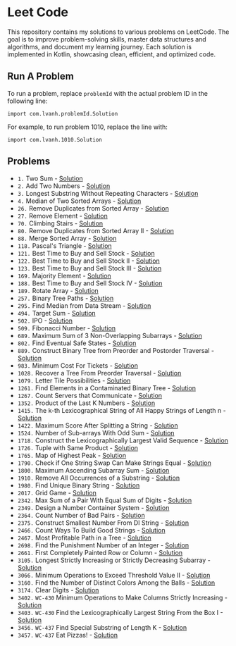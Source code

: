 # Leet Code
This repository contains my solutions to various problems on LeetCode. The goal is to improve problem-solving skills, master data structures and algorithms, and document my learning journey. Each solution is implemented in Kotlin, showcasing clean, efficient, and optimized code.
## Run A Problem
To run a problem, replace `problemId` with the actual problem ID in the following line:
```
import com.lvanh.problemId.Solution
```
For example, to run problem 1010, replace the line with:
```
import com.lvanh.1010.Solution
```
## Problems
- `1.` Two Sum - [Solution](https://github.com/LVAnh/leet-code/tree/main/src/main/kotlin/p1/Solution.kt)
- `2.` Add Two Numbers - [Solution](https://github.com/LVAnh/leet-code/tree/main/src/main/kotlin/p2/Solution.kt)
- `3.` Longest Substring Without Repeating Characters - [Solution](https://github.com/LVAnh/leet-code/tree/main/src/main/kotlin/p3/Solution.kt)
- `4.` Median of Two Sorted Arrays - [Solution](https://github.com/LVAnh/leet-code/tree/main/src/main/kotlin/p4/Solution.kt)
- `26.` Remove Duplicates from Sorted Array - [Solution](https://github.com/LVAnh/leet-code/tree/main/src/main/kotlin/p26/Solution.kt)
- `27.` Remove Element - [Solution](https://github.com/LVAnh/leet-code/tree/main/src/main/kotlin/p27/Solution.kt)
- `70.` Climbing Stairs - [Solution](https://github.com/LVAnh/leet-code/tree/main/src/main/kotlin/p70/Solution.kt)
- `80.` Remove Duplicates from Sorted Array II - [Solution](https://github.com/LVAnh/leet-code/tree/main/src/main/kotlin/p80/Solution.kt)
- `88.` Merge Sorted Array - [Solution](https://github.com/LVAnh/leet-code/tree/main/src/main/kotlin/p88/Solution.kt)
- `118.` Pascal's Triangle - [Solution](https://github.com/LVAnh/leet-code/tree/main/src/main/kotlin/p118/Solution.kt)
- `121.` Best Time to Buy and Sell Stock - [Solution](https://github.com/LVAnh/leet-code/tree/main/src/main/kotlin/p121/Solution.kt)
- `122.` Best Time to Buy and Sell Stock II - [Solution](https://github.com/LVAnh/leet-code/tree/main/src/main/kotlin/p122/Solution.kt)
- `123.` Best Time to Buy and Sell Stock III - [Solution](https://github.com/LVAnh/leet-code/tree/main/src/main/kotlin/p123/Solution.kt)
- `169.` Majority Element - [Solution](https://github.com/LVAnh/leet-code/tree/main/src/main/kotlin/p169/Solution.kt)
- `188.` Best Time to Buy and Sell Stock IV - [Solution](https://github.com/LVAnh/leet-code/tree/main/src/main/kotlin/p188/Solution.kt)
- `189.` Rotate Array - [Solution](https://github.com/LVAnh/leet-code/tree/main/src/main/kotlin/p189/Solution.kt)
- `257.` Binary Tree Paths - [Solution](https://github.com/LVAnh/leet-code/tree/main/src/main/kotlin/p257/Solution.kt)
- `295.` Find Median from Data Stream - [Solution](https://github.com/LVAnh/leet-code/tree/main/src/main/kotlin/p295/Solution.kt)
- `494.` Target Sum - [Solution](https://github.com/LVAnh/leet-code/tree/main/src/main/kotlin/p494/Solution.kt)
- `502.` IPO - [Solution](https://github.com/LVAnh/leet-code/tree/main/src/main/kotlin/p502/Solution.kt)
- `509.` Fibonacci Number - [Solution](https://github.com/LVAnh/leet-code/tree/main/src/main/kotlin/p509/Solution.kt)
- `689.` Maximum Sum of 3 Non-Overlapping Subarrays - [Solution](https://github.com/LVAnh/leet-code/tree/main/src/main/kotlin/p689/Solution.kt)
- `802.` Find Eventual Safe States - [Solution](https://github.com/LVAnh/leet-code/tree/main/src/main/kotlin/p802/Solution.kt)
- `889.` Construct Binary Tree from Preorder and Postorder Traversal - [Solution](https://github.com/LVAnh/leet-code/tree/main/src/main/kotlin/p889/Solution.kt)
- `983.` Minimum Cost For Tickets - [Solution](https://github.com/LVAnh/leet-code/tree/main/src/main/kotlin/p983/Solution.kt)
- `1028.` Recover a Tree From Preorder Traversal - [Solution](https://github.com/LVAnh/leet-code/tree/main/src/main/kotlin/p1028/Solution.kt)
- `1079.` Letter Tile Possibilities - [Solution](https://github.com/LVAnh/leet-code/tree/main/src/main/kotlin/p1079/Solution.kt)
- `1261.` Find Elements in a Contaminated Binary Tree - [Solution](https://github.com/LVAnh/leet-code/tree/main/src/main/kotlin/p1261/Solution.kt)
- `1267.` Count Servers that Communicate - [Solution](https://github.com/LVAnh/leet-code/tree/main/src/main/kotlin/p1267/Solution.kt)
- `1352.` Product of the Last K Numbers - [Solution](https://github.com/LVAnh/leet-code/tree/main/src/main/kotlin/p1352/Solution.kt)
- `1415.` The k-th Lexicographical String of All Happy Strings of Length n - [Solution](https://github.com/LVAnh/leet-code/tree/main/src/main/kotlin/p1415/Solution.kt)
- `1422.` Maximum Score After Splitting a String - [Solution](https://github.com/LVAnh/leet-code/tree/main/src/main/kotlin/p1422/Solution.kt)
- `1524.` Number of Sub-arrays With Odd Sum - [Solution](https://github.com/LVAnh/leet-code/tree/main/src/main/kotlin/p1524/Solution.kt)
- `1718.` Construct the Lexicographically Largest Valid Sequence - [Solution](https://github.com/LVAnh/leet-code/tree/main/src/main/kotlin/p1718/Solution.kt)
- `1726.` Tuple with Same Product - [Solution](https://github.com/LVAnh/leet-code/tree/main/src/main/kotlin/p1726/Solution.kt)
- `1765.` Map of Highest Peak - [Solution](https://github.com/LVAnh/leet-code/tree/main/src/main/kotlin/p1765/Solution.kt)
- `1790.` Check if One String Swap Can Make Strings Equal - [Solution](https://github.com/LVAnh/leet-code/tree/main/src/main/kotlin/p1790/Solution.kt)
- `1800.` Maximum Ascending Subarray Sum - [Solution](https://github.com/LVAnh/leet-code/tree/main/src/main/kotlin/p1800/Solution.kt)
- `1910.` Remove All Occurrences of a Substring - [Solution](https://github.com/LVAnh/leet-code/tree/main/src/main/kotlin/p1910/Solution.kt)
- `1980.` Find Unique Binary String - [Solution](https://github.com/LVAnh/leet-code/tree/main/src/main/kotlin/p1980/Solution.kt)
- `2017.` Grid Game - [Solution](https://github.com/LVAnh/leet-code/tree/main/src/main/kotlin/p2017/Solution.kt)
- `2342.` Max Sum of a Pair With Equal Sum of Digits - [Solution](https://github.com/LVAnh/leet-code/tree/main/src/main/kotlin/p2342/Solution.kt)
- `2349.` Design a Number Container System - [Solution](https://github.com/LVAnh/leet-code/tree/main/src/main/kotlin/p2349/Solution.kt)
- `2364.` Count Number of Bad Pairs - [Solution](https://github.com/LVAnh/leet-code/tree/main/src/main/kotlin/p2364/Solution.kt)
- `2375.` Construct Smallest Number From DI String - [Solution](https://github.com/LVAnh/leet-code/tree/main/src/main/kotlin/p2375/Solution.kt)
- `2466.` Count Ways To Build Good Strings - [Solution](https://github.com/LVAnh/leet-code/tree/main/src/main/kotlin/p2466/Solution.kt)
- `2467.` Most Profitable Path in a Tree - [Solution](https://github.com/LVAnh/leet-code/tree/main/src/main/kotlin/p2467/Solution.kt)
- `2698.` Find the Punishment Number of an Integer - [Solution](https://github.com/LVAnh/leet-code/tree/main/src/main/kotlin/p2698/Solution.kt)
- `2661.` First Completely Painted Row or Column - [Solution](https://github.com/LVAnh/leet-code/tree/main/src/main/kotlin/p2661/Solution.kt)
- `3105.` Longest Strictly Increasing or Strictly Decreasing Subarray - [Solution](https://github.com/LVAnh/leet-code/tree/main/src/main/kotlin/p3105/Solution.kt)
- `3066.` Minimum Operations to Exceed Threshold Value II - [Solution](https://github.com/LVAnh/leet-code/tree/main/src/main/kotlin/p3066/Solution.kt)
- `3160.` Find the Number of Distinct Colors Among the Balls - [Solution](https://github.com/LVAnh/leet-code/tree/main/src/main/kotlin/p3160/Solution.kt)
- `3174.` Clear Digits - [Solution](https://github.com/LVAnh/leet-code/tree/main/src/main/kotlin/p3174/Solution.kt)
- `3402.` `WC-430` Minimum Operations to Make Columns Strictly Increasing - [Solution](https://github.com/LVAnh/leet-code/tree/main/src/main/kotlin/p3402/Solution.kt)
- `3403.` `WC-430` Find the Lexicographically Largest String From the Box I - [Solution](https://github.com/LVAnh/leet-code/tree/main/src/main/kotlin/p3403/Solution.kt)
- `3456.` `WC-437` Find Special Substring of Length K - [Solution](https://github.com/LVAnh/leet-code/tree/main/src/main/kotlin/p3456/Solution.kt)
- `3457.` `WC-437` Eat Pizzas! - [Solution](https://github.com/LVAnh/leet-code/tree/main/src/main/kotlin/p3457/Solution.kt)